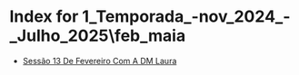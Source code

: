 # Index for 1_Temporada_-nov_2024_-_Julho_2025\feb_maia

- [Sessão 13 De Fevereiro Com A DM Laura](sessao_13_de_fevereiro_com_a_dm_laura.md)
